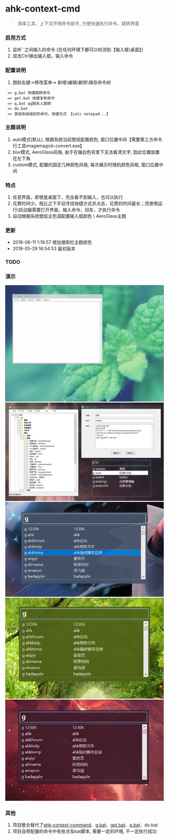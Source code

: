 # ahk-context-cmd
> 效率工具，上下文环境命令助手, 方便快速执行命令、跳转界面


### 启用方式
1. 监听``之间输入的命令 {在任何环境下都可以检测到【输入框\桌面】}
2. 双击Ctrl弹出输入框，输入命令

### 配置说明
1. 图标右键->修改菜单-> 新增\编辑\删除\保存命令树
```
 => g.bat 快捷跳转命令
 => get.bat 快捷复制命令
 => q.bat qq联系人跳转
 => do.bat
 => 其他系统级别的命令、快捷方式 【calc notepad...】
```


### 主题说明
 1. auto模式(默认), 根据系统当前壁纸配置颜色, 窗口位置中间【需要第三方命令行工具imagemagick-convert.exe】
 2. blur模式, AeroGlass风格, 由于在偏白色背景下无法看清文字, 因此位置放置在左下角
 3. custom模式, 配置的固定几种颜色风格, 每次展示时随机颜色风格, 窗口位置中间



### 特点
1. 任意界面，即使是桌面下，完全看不到输入，也可以执行
2. 花费时间少。相比之下手动寻找快捷方式并点击，花费的时间最长；而使用运行\启动器需要打开界面，输入命令，回车，才执行命令
3. 自动根据系统壁纸主色调配置输入框颜色 \ AeroGlass主题


### 更新
* 2018-06-11  1:19:57 增加搜索栏主题颜色
* 2018-05-29 16:54:53 最初版本

### TODO


### 演示
<div align=center><img src="https://github.com/bjc5233/ahk-context-cmd/raw/master/resources/demo.gif"/></div>
<div align=center><img src="https://github.com/bjc5233/ahk-context-cmd/raw/master/resources/demo.png"/></div>
<div align=center><img src="https://github.com/bjc5233/ahk-context-cmd/raw/master/resources/demo2.png"/></div>
<div align=center><img src="https://github.com/bjc5233/ahk-context-cmd/raw/master/resources/demo3.png"/></div>
<div align=center><img src="https://github.com/bjc5233/ahk-context-cmd/raw/master/resources/demo4.png"/></div>


### 其他
1. 项目整合替代了[ahk-context-command](https://github.com/bjc5233/ahk-context-command)、[g.bat](https://github.com/bjc5233/batch-shortcut-go)、[get.bat](https://github.com/bjc5233/batch-shortcut-get)、[q.bat](https://github.com/bjc5233/batch-shortcut-qq)、do.bat
2. 项目自带配置的命令中有些涉及bat脚本, 需要一定的环境, 不一定执行成功

